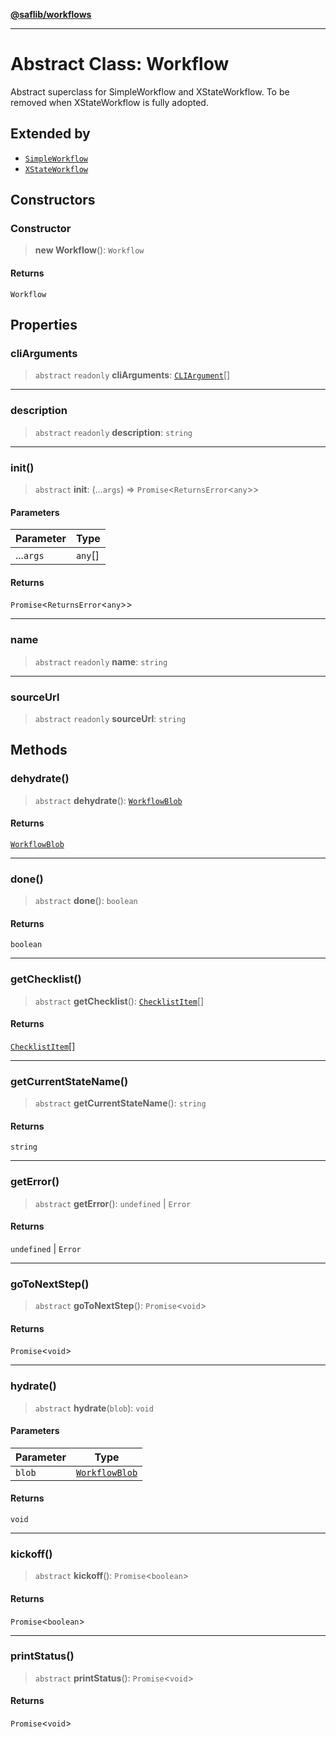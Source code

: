 [**@saflib/workflows**](../index.md)

***

# Abstract Class: Workflow

Abstract superclass for SimpleWorkflow and XStateWorkflow. To be removed
when XStateWorkflow is fully adopted.

## Extended by

- [`SimpleWorkflow`](SimpleWorkflow.md)
- [`XStateWorkflow`](XStateWorkflow.md)

## Constructors

### Constructor

> **new Workflow**(): `Workflow`

#### Returns

`Workflow`

## Properties

### cliArguments

> `abstract` `readonly` **cliArguments**: [`CLIArgument`](../interfaces/CLIArgument.md)[]

***

### description

> `abstract` `readonly` **description**: `string`

***

### init()

> `abstract` **init**: (...`args`) => `Promise`\<`ReturnsError`\<`any`\>\>

#### Parameters

| Parameter | Type |
| ------ | ------ |
| ...`args` | `any`[] |

#### Returns

`Promise`\<`ReturnsError`\<`any`\>\>

***

### name

> `abstract` `readonly` **name**: `string`

***

### sourceUrl

> `abstract` `readonly` **sourceUrl**: `string`

## Methods

### dehydrate()

> `abstract` **dehydrate**(): [`WorkflowBlob`](../interfaces/WorkflowBlob.md)

#### Returns

[`WorkflowBlob`](../interfaces/WorkflowBlob.md)

***

### done()

> `abstract` **done**(): `boolean`

#### Returns

`boolean`

***

### getChecklist()

> `abstract` **getChecklist**(): [`ChecklistItem`](../interfaces/ChecklistItem.md)[]

#### Returns

[`ChecklistItem`](../interfaces/ChecklistItem.md)[]

***

### getCurrentStateName()

> `abstract` **getCurrentStateName**(): `string`

#### Returns

`string`

***

### getError()

> `abstract` **getError**(): `undefined` \| `Error`

#### Returns

`undefined` \| `Error`

***

### goToNextStep()

> `abstract` **goToNextStep**(): `Promise`\<`void`\>

#### Returns

`Promise`\<`void`\>

***

### hydrate()

> `abstract` **hydrate**(`blob`): `void`

#### Parameters

| Parameter | Type |
| ------ | ------ |
| `blob` | [`WorkflowBlob`](../interfaces/WorkflowBlob.md) |

#### Returns

`void`

***

### kickoff()

> `abstract` **kickoff**(): `Promise`\<`boolean`\>

#### Returns

`Promise`\<`boolean`\>

***

### printStatus()

> `abstract` **printStatus**(): `Promise`\<`void`\>

#### Returns

`Promise`\<`void`\>
